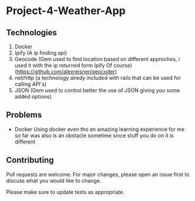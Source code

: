 # Project-4-Weather-App

## Technologies

1. Docker
2. Ipify (A ip finding api)
3. Geocode (Gem used to find location based on different approches, i used it
   with the  ip returned form Ipify Of course)(https://github.com/alexreisner/geocoder) 
4. net/http (a technology alredy included with rails that can be used for
   calling API's)
5. JSON (Gem used to control better the use of JSON giving you some added
   options)

## Problems

* Docker
  Using docker even tho an amazing learning experience for me so far was also is
  an obstacle sometime since stuff you do on it is different

## Contributing
Pull requests are welcome. For major changes, please open an issue first to discuss what you would like to change.

Please make sure to update tests as appropriate.
